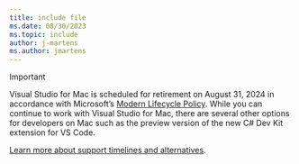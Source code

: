 ```yaml
---
title: include file
ms.date: 08/30/2023
ms.topic: include
author: j-martens
ms.author: jmartens
---
```

> [!IMPORTANT]
> Visual Studio for Mac is scheduled for retirement on August 31, 2024 in accordance with Microsoft’s [Modern Lifecycle Policy](/lifecycle/policies/modern). While you can continue to work with Visual Studio for Mac, there are several other options for developers on Mac such as the preview version of the new C# Dev Kit extension for VS Code.
>  
> [Learn more about support timelines and alternatives](/visualstudio/mac/what-happened-to-vs-for-mac).
